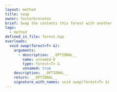 ```yaml
---
layout: method
title: swap
owner: fosterbrereton
brief: Swap the contents this forest with another
tags:
  - method
defined_in_file: forest.hpp
overloads:
  void swap(forest<T> &):
    arguments:
      - description: __OPTIONAL__
        name: unnamed-0
        type: forest<T> &
        unnamed: true
    description: __OPTIONAL__
    return: __OPTIONAL__
    signature_with_names: void swap(forest<T> &)
---
```


